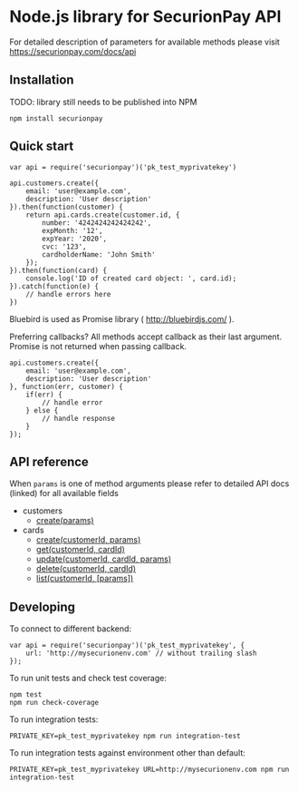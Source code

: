 Node.js library for SecurionPay API
===================================
For detailed description of parameters for available methods
please visit https://securionpay.com/docs/api

Installation
------------
TODO: library still needs to be published into NPM

```
npm install securionpay
```

Quick start
-----------

```
var api = require('securionpay')('pk_test_myprivatekey')

api.customers.create({
    email: 'user@example.com',
    description: 'User description'
}).then(function(customer) {
    return api.cards.create(customer.id, {
        number: '4242424242424242',
        expMonth: '12',
        expYear: '2020',
        cvc: '123',
        cardholderName: 'John Smith'
    });
}).then(function(card) {
    console.log('ID of created card object: ', card.id);
}).catch(function(e) {
    // handle errors here
})
```
Bluebird is used as Promise library ( http://bluebirdjs.com/ ).

Preferring callbacks? All methods accept callback as their last argument. Promise is not returned when passing callback.

```
api.customers.create({
    email: 'user@example.com',
    description: 'User description'
}, function(err, customer) {
    if(err) {
        // handle error
    } else {
        // handle response
    }
});
```

API reference
-------------

When ``params`` is one of method arguments please refer to detailed API docs (linked) for all available fields

- customers
    - [create(params)](https://securionpay.com/docs/api#customer-create)
- cards
    - [create(customerId, params)](https://securionpay.com/docs/api#card-create)
    - [get(customerId, cardId)](https://securionpay.com/docs/api#card-retrieve)
    - [update(customerId, cardId, params)](https://securionpay.com/docs/api#card-update)
    - [delete(customerId, cardId)](https://securionpay.com/docs/api#card-delete)
    - [list(customerId, [params])](https://securionpay.com/docs/api#card-list)

Developing
----------

To connect to different backend:
```
var api = require('securionpay')('pk_test_myprivatekey', {
    url: 'http://mysecurionenv.com' // without trailing slash
});
```

To run unit tests and check test coverage:
```
npm test
npm run check-coverage
```

To run integration tests:
```
PRIVATE_KEY=pk_test_myprivatekey npm run integration-test
```

To run integration tests against environment other than default:
```
PRIVATE_KEY=pk_test_myprivatekey URL=http://mysecurionenv.com npm run integration-test
```
